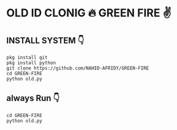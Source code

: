 # OLD ID CLONIG 🔥 GREEN FIRE ✌️

## INSTALL SYSTEM 👇

    pkg install git
    pkg install python
    git clone https://github.com/NAHID-AFRIDY/GREEN-FIRE
    cd GREEN-FIRE
    python old.py
 
## always Run 👇

    cd GREEN-FIRE
    python old.py

